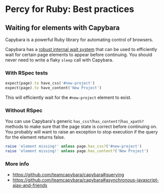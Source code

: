 # Percy for Ruby: Best practices

## Waiting for elements with Capybara

Capybara is a powerful Ruby library for automating control of browsers.

Capybara has a [robust internal wait system](https://github.com/teamcapybara/capybara#asynchronous-javascript-ajax-and-friends) that can be used to efficiently wait for certain page elements to appear before continuing. You should never need to write a flaky `sleep` call with Capybara.

### With RSpec tests

```ruby
expect(page).to have_css('#new-project')
expect(page).to have_content('New Project')
```

This will efficiently wait for the `#new-project` element to exist.

### Without RSpec

You can use Capybara's generic `has_css?`/`has_content?`/`has_xpath?` methods to make sure that the page state is correct before continuing on. You probably will want to raise an exception to stop execution if the query for the element returns false.

```ruby
raise 'element missing!' unless page.has_css?('#new-project')
raise 'element missing!' unless page.has_content?('New Project')
```

### More info

* https://github.com/teamcapybara/capybara#querying
* https://github.com/teamcapybara/capybara#asynchronous-javascript-ajax-and-friends
